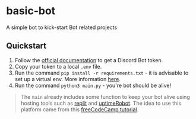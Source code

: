 # basic-bot

A simple bot to kick-start Bot related projects

## Quickstart

1. Follow the [official documentation](https://discord.com/developers/docs/getting-started) to get a Discord Bot token.
2. Copy your token to a local `.env` file.
3. Run the command `pip install -r requirements.txt` - it is advisable to set up a virtual env. More information [here](https://docs.python.org/3/library/venv.html).
4. Run the command `python3 main.py` - you're bot should be alive!

> The `main` already includes some function to keep your bot alive using hosting tools such as [replit](https://replit.com/) and [uptimeRobot](https://uptimerobot.com/).
> The idea to use this platform came from this [freeCodeCamp tutorial](https://www.youtube.com/watch?v=SPTfmiYiuok&t=3592s).
